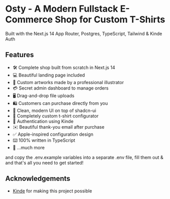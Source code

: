 # Osty - A Modern Fullstack E-Commerce Shop for Custom T-Shirts

Built with the Next.js 14 App Router, Postgres, TypeScript, Tailwind & Kinde Auth


## Features

- 🛠️ Complete shop built from scratch in Next.js 14
- 💻 Beautiful landing page included
- 🎨 Custom artworks made by a professional illustrator
- 💳 Secret admin dashboard to manage orders
- 🖥️ Drag-and-drop file uploads
- 🛍️ Customers can purchase directly from you
- 🌟 Clean, modern UI on top of shadcn-ui
- 🛒 Completely custom t-shirt configurator
- 🔑 Authentication using Kinde
- ✉️ Beautiful thank-you email after purchase
- ✅ Apple-inspired configuration design
- ⌨️ 100% written in TypeScript
- 🎁 ...much more


and copy the .env.example variables into a separate .env file, fill them out & and that's all you need to get started!


## Acknowledgements

- [Kinde](https://link.jonhhandsome.com/kinde) for making this project possible
